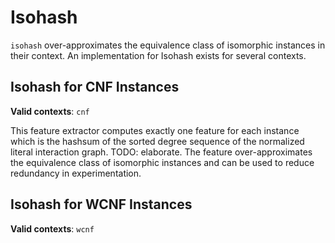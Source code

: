 # Isohash

`isohash` over-approximates the equivalence class of isomorphic instances in their context.
An implementation for Isohash exists for several contexts.

## Isohash for CNF Instances

**Valid contexts**: `cnf`

This feature extractor computes exactly one feature for each instance which is the hashsum of the sorted degree sequence of the normalized literal interaction graph.
TODO: elaborate.
The feature over-approximates the equivalence class of isomorphic instances and can be used to reduce redundancy in experimentation.

## Isohash for WCNF Instances

**Valid contexts**: `wcnf`

